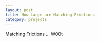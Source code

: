 ```yaml
---
layout: post
title: How Large are Matching Frictions
category: projects
---
```


Matching Frictions ... W00t